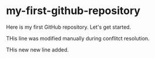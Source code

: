 # my-first-github-repository
Here is my first GitHub repository.  Let's get started.

THis line was modified manually during conflitct resolution.

THis new new line added.
